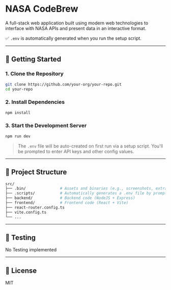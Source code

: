 # NASA CodeBrew

A full-stack web application built using modern web technologies to interface with NASA APIs and present data in an interactive format.

✅ `.env` is automatically generated when you run the setup script.

---

## 🚀 Getting Started

### 1. Clone the Repository

```bash
git clone https://github.com/your-org/your-repo.git
cd your-repo
```

### 2. Install Dependencies

```bash
npm install
```

### 3. Start the Development Server

```bash
npm run dev
```

> The `.env` file will be auto-created on first run via a setup script. You'll be prompted to enter API keys and other config values.

---

## 📂 Project Structure

```bash
src/
├── .bin/               # Assets and binaries (e.g., screenshots, extra docs)
├── .scripts/           # Automatically generates a .env file by prompting the user for required environment variables. Skips creation if one already exists.
├── backend/            # Backend code (NodeJS + Express)
├── frontend/           # Frontend code (React + Vite)
├── react-router.config.ts
├── vite.config.ts
└── ...
```

---

## 🧪 Testing

No Testing implemented
<!-- ```bash
npm run test
``` -->

---

<!-- ## 🐳 Docker

Build and run using Docker:

```bash
docker build -t nasa-app .
docker run -p 3000:3000 nasa-app
```

--- -->

## 📜 License

MIT
